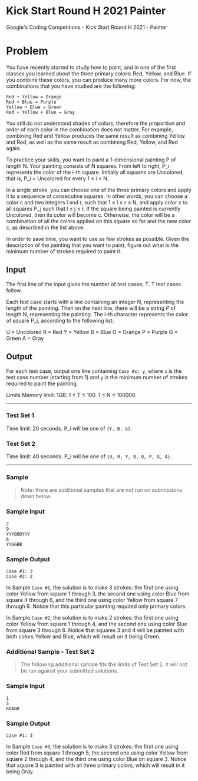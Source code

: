 # Kick Start Round H 2021 Painter
 Google's Coding Competitions - Kick Start Round H 2021 - Painter

# Problem
You have recently started to study how to paint, and in one of the first classes you learned about the three primary colors: Red, Yellow, and Blue.
If you combine these colors, you can produce many more colors. For now, the combinations that you have studied are the following:

```
Red + Yellow = Orange
Red + Blue = Purple
Yellow + Blue = Green
Red + Yellow + Blue = Gray
```

You still do not understand shades of colors, therefore the proportion and order of each color in the combination does not matter. For example, combining Red and Yellow produces the same result as combining Yellow and Red, as well as the same result as combining Red, Yellow, and Red again.

To practice your skills, you want to paint a 1-dimensional painting P of length N. Your painting consists of N squares. From left to right, P_i represents the color of the i-th square. Initially all squares are Uncolored, that is, P_i = Uncolored for every 1 ≤ i ≤ N.

In a single stroke, you can choose one of the three primary colors and apply it to a sequence of consecutive squares.
In other words, you can choose a color c and two integers l and r, such that 1 ≤ l ≤ r ≤ N, and apply color c to all squares P_j such that l ≤ j ≤ r.
If the square being painted is currently Uncolored, then its color will become c.
Otherwise, the color will be a combination of all the colors applied on this square so far and the new color c, as described in the list above.

In order to save time, you want to use as few strokes as possible.
Given the description of the painting that you want to paint, figure out what is the minimum number of strokes required to paint it.

## Input
The first line of the input gives the number of test cases, T. T test cases follow.

Each test case starts with a line containing an integer N, representing the length of the painting. Then on the next line, there will be a string $P$ of length N, representing the painting. The i-th character represents the color of square P_i, according to the following list:

U = Uncolored
R = Red
Y = Yellow
B = Blue
O = Orange
P = Purple
G = Green
A = Gray

## Output
For each test case, output one line containing `Case #x: y`, where `x` is the test case number (starting from 1) and `y` is the minimum number of strokes required to paint the painting.

Limits
Memory limit: $1 GB$.
1 ≤ T ≤ 100.
1 ≤ N ≤ 100000.

***
### Test Set 1
Time limit: 20 seconds.
P_i will be one of `{Y, B, G}`.

### Test Set 2
Time limit: 40 seconds.
P_i will be one of `{U, R, Y, B, O, P, G, A}`.

***
### Sample
>Note: there are additional samples that are not run on submissions down below.

### Sample Input
```
2
9
YYYBBBYYY
6
YYGGBB
```
### Sample Output
```
Case #1: 3
Case #2: 2
```
In Sample `Case #1`, the solution is to make 3 strokes: the first one using color Yellow from square 1 through 3, the second one using color Blue from square 4 through 6, and the third one using color Yellow from square 7 through 9. Notice that this particular painting required only primary colors.

In Sample `Case #2`, the solution is to make 2 strokes: the first one using color Yellow from square 1 through 4, and the second one using color Blue from square 3 through 6. Notice that squares 3 and 4 will be painted with both colors Yellow and Blue, which will result on it being Green.


### Additional Sample - Test Set 2
>The following additional sample fits the limits of Test Set 2. It will not be run against your submitted solutions.

### Sample Input
```
1
5
ROAOR
```
### Sample Output
```
Case #1: 3
```
In Sample `Case #3`, the solution is to make 3 strokes: the first one using color Red from square 1 through 5, the second one using color Yellow from square 2 through 4, and the third one using color Blue on square 3. Notice that square 3 is painted with all three primary colors, which will result in it being Gray.
